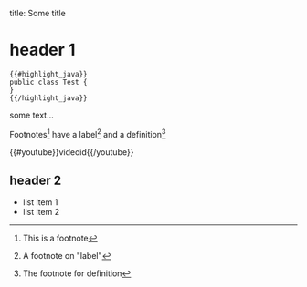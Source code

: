 title: Some title

# header 1

    {{#highlight_java}}
    public class Test {
    }
    {{/highlight_java}}

some text...

Footnotes[^1] have a label[^label] and a definition[^!DEF]

{{#youtube}}videoid{{/youtube}}

## header 2

* list item 1
* list item 2


[^1]: This is a footnote
[^label]: A footnote on "label"
[^!DEF]: The footnote for definition
